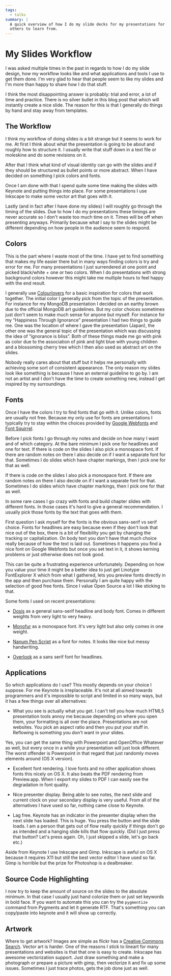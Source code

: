 ```yaml
---
tags:
  - talks
summary: |
  A quick overview of how I do my slide decks for my presentations for
  others to learn from.
---
```


# My Slides Workflow

I was asked multiple times in the past in regards to how I do my slide
design, how my workflow looks like and what applications and tools I use
to get them done.  I'm very glad to hear that people seem to like my
slides and I'm more than happy to share how I do that stuff.

I think the most disappointing answer is probably: trial and error, a lot
of time and practice.  There is no silver bullet in this blog post that
which will instantly create a nice slide.  The reason for this is that I
generally do things by hand and stay away from templates.

## The Workflow

I think my workflow of doing slides is a bit strange but it seems to work
for me.  At first I think about what the presentation is going to be about
and roughly how to structure it.  I usually write that stuff down in a
text file or moleskine and do some revisions on it.

After that I think what kind of visual identity can go with the slides and
if they should be structured as bullet points or more abstract.  When I
have decided on something I pick colors and fonts.

Once I am done with that I spend quite some time making the slides with
Keynote and putting things into place.  For some presentations I use
Inkscape to make some vector art that goes with it.

Lastly (and in fact after I have done my slides) I will roughly go through
the timing of the slides.  Due to how I do my presentations these timings
are never accurate so I don't waste too much time on it.  Times will be
off when presenting anyways.  Primarily because what I say to the slides
might be different depending on how people in the audience seem to
respond.

## Colors

This is the part where I waste most of the time.  I have yet to find
something that makes my life easier there but in many ways finding colors
is try and error for me.  For many presentations I just surrendered at one
point and picked black/white + one or two colors.  When I do presentations
with strong background colors however this might take me multiple hours to
feel happy with the end result.

I generally use [Colourlovers](http://www.colourlovers.com/palettes) for
a basic inspiration for colors that work together.  The initial color I
generally pick from the topic of the presentation.  For instance for my
MongoDB presentation I decided on an earthy brown due to the official
MongoDB art guidelines.  But my color choices sometimes just don't seem to
make much sense for anyone but myself.  For instance for my “Happiness
Through Ignorance” presentation I had two things to guide me.  One was the
location of where I gave the presentation (Japan), the other one was the
general topic of the presentation which was discussing the idea of
“ignorance is bliss”.  Both of these things made me go with pink as color
due to the association of pink and light blue with young children and a
blossoming cherry tree which I then also used as abstract art on the
slides.

Nobody really cares about that stuff but it helps me personally with
achieving some sort of consistent appearance.  The only reason my slides
look like something is because I have an external guideline to go by.
I am not an artist and I don't have the time to create something new,
instead I get inspired by my surroundings.

## Fonts

Once I have the colors I try to find fonts that go with it.  Unlike
colors, fonts are usually not free.  Because my only use for fonts are
presentations I typically try to stay within the choices provided by
[Google Webfonts](http://www.google.com/webfonts) and
[Font Squirrel](http://www.fontsquirrel.com/).

Before I pick fonts I go through my notes and decide on how many I want
and of which category.  At the bare minimum I pick one for headlines and
one for text.  If there is code on the slides I also pick a monospace
font.  If there are random notes on there I also decide on if I want a
separate font for that.  Sometimes I do slides which have chapter
markings, then I pick one for that as well.

If there is code on the slides I also pick a monospace font.  If there are
random notes on there I also decide on if I want a separate font for that.
Sometimes I do slides which have chapter markings, then I pick one for
that as well.

In some rare cases I go crazy with fonts and build chapter slides with
different fonts.  In those cases it's hard to give a general
recommendation.  I usually pick those fonts by the text that goes with
them.

First question I ask myself for the fonts is the obvious sans-serif vs
serif choice.  Fonts for headlines are easy because even if they don't
look that nice out of the box, there is a bit of flexibility you get by
changing the tracking or capitalization.  On body text you don't have that
much choice really because of how the text is laid out.  Sometimes it
happens you find a nice font on Google Webfonts but once you set text in
it, it shows kerning problems or just otherwise does not look good.

This can be quite a frustrating experience unfortunately.  Depending on
how you value your time it might be a better idea to just get Linotype
FontExplorer X which from what I gathered, lets you preview fonts
directly in the app and then purchase them.  Personally I am quite happy
with the selection of good free fonts.  Since I value Open Source a lot I
like sticking to that.

Some fonts I used on recent presentations:

- [Dosis](http://www.google.com/fonts/specimen/Dosis) as a general
sans-serif headline and body font.  Comes in different weights from
very light to very heavy.

- [Monofur](http://www.dafont.com/monofur.font) as a monospace font.
It's very light but also only comes in one weight.

- [Nanum Pen Script](http://www.whatfontis.com/Nanum-Pen-Script-OTF.font) as a font for
notes.  It looks like nice but messy handwriting.

- [Overlook](http://www.fontsquirrel.com/fonts/overlock) as a sans
serif font for headlines.

## Applications

So which applications do I use?  This mostly depends on your choice I
suppose.  For me Keynote is irreplaceable.  It's not at all aimed towards
programmers and it's impossible to script and limited in so many ways, but
it has a few things over all alternatives:

- What you see is actually what you get.  I can't tell you how much
HTML5 presentation tools annoy me because depending on where you open
them, your formatting is all over the place.  Presentations are not
websites.  You pick an aspect ratio and then you put your stuff in.
Reflowing is something you don't want in your slides.

Yes, you can get the same thing with Powerpoint and OpenOffice
Whatever as well, but every once in a while your presentation will
just look different.  The worst offender is Powerpoint in that regard
that just randomly moves elements around (OS X version).

- Excellent font rendering.  I love fonts and no other application shows
fonts this nicely on OS X.  It also beats the PDF rendering from
Preview.app.  When I export my slides to PDF I can easily see the
degradation in font quality.

- Nice presenter display.  Being able to see notes, the next slide and
current clock on your secondary display is very useful.  From all of
the alternatives I have used so far, nothing came close to Keynote.

- Lag free.  Keynote has an indicator in the presenter display when the
next slide has loaded.  This is huge.  You press the button and the
slide loads.  I am a person that gets out of flow really quickly if
things don't go as intended and a hanging slide kills that flow
quickly.  (Did I just press that button?  Let's press again.  Oh, I
just skipped a slide, let's go back etc.)

Aside from Keynote I use Inkscape and Gimp.  Inkscape is awful on OS X
because it requires X11 but still the best vector editor I have used so
far.  Gimp is horrible but the prize for Photoshop is a dealbreaker.

## Source Code Highlighting

I now try to keep the amount of source on the slides to the absolute
minimum.  In that case I usually just hand colorize them or just set
keywords in bold face.  If you want to automate this you can try the
`pygmentize` command from Pygments and let it generate RTF.  That's
something you can copy/paste into keynote and it will show up correctly.

## Artwork

Where to get artwork?  Images are simple as flickr has a [Creative Commons
Search](http://www.flickr.com/search/?l=cc&mt=all&adv=1&w=all&q=searchword+here&m=text).
Vector art is harder.  One of the reasons I stick to lineart for many
presentations and websites is that that one is easy to create.  Inkscape
has awesome vectorization support.  Just draw something and make a
photograph or prepare a picture with gimp, then vectorize it and fix up
some issues.  Sometimes I just trace photos, gets the job done just as
well.

